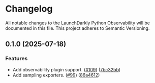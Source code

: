 # Changelog

All notable changes to the LaunchDarkly Python Observability will be documented in this file. This project adheres to Semantic Versioning.

## 0.1.0 (2025-07-18)


### Features

* Add observability plugin support. ([#109](https://github.com/launchdarkly/observability-sdk/issues/109)) ([7bc32bb](https://github.com/launchdarkly/observability-sdk/commit/7bc32bbbfa4abc1cc5fd3d48b09c8f3ef1988f83))
* Add sampling exporters. ([#99](https://github.com/launchdarkly/observability-sdk/issues/99)) ([86a4612](https://github.com/launchdarkly/observability-sdk/commit/86a461211ce03d50a6e5027f7a2ac843b2c002bf))
